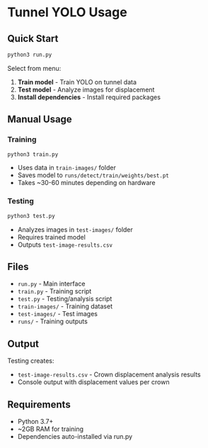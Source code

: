 # Tunnel YOLO Usage

## Quick Start

```bash
python3 run.py
```

Select from menu:
1. **Train model** - Train YOLO on tunnel data
2. **Test model** - Analyze images for displacement
3. **Install dependencies** - Install required packages

## Manual Usage

### Training
```bash
python3 train.py
```
- Uses data in `train-images/` folder
- Saves model to `runs/detect/train/weights/best.pt`
- Takes ~30-60 minutes depending on hardware

### Testing
```bash
python3 test.py
```
- Analyzes images in `test-images/` folder
- Requires trained model
- Outputs `test-image-results.csv`

## Files

- `run.py` - Main interface
- `train.py` - Training script
- `test.py` - Testing/analysis script
- `train-images/` - Training dataset
- `test-images/` - Test images
- `runs/` - Training outputs

## Output

Testing creates:
- `test-image-results.csv` - Crown displacement analysis results
- Console output with displacement values per crown

## Requirements

- Python 3.7+
- ~2GB RAM for training
- Dependencies auto-installed via run.py